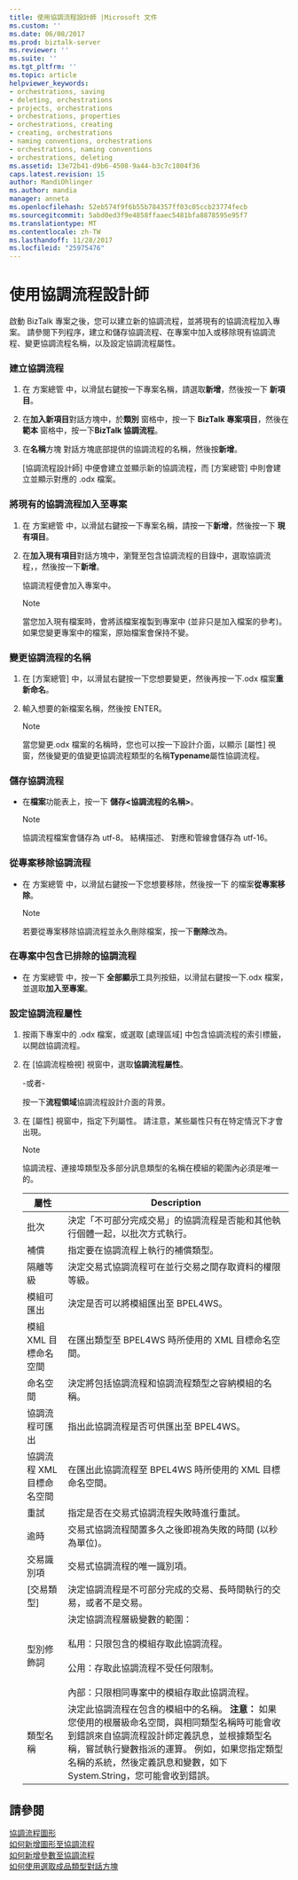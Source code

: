 ```yaml
---
title: 使用協調流程設計師 |Microsoft 文件
ms.custom: ''
ms.date: 06/08/2017
ms.prod: biztalk-server
ms.reviewer: ''
ms.suite: ''
ms.tgt_pltfrm: ''
ms.topic: article
helpviewer_keywords:
- orchestrations, saving
- deleting, orchestrations
- projects, orchestrations
- orchestrations, properties
- orchestrations, creating
- creating, orchestrations
- naming conventions, orchestrations
- orchestrations, naming conventions
- orchestrations, deleting
ms.assetid: 13e72b41-d9b6-4508-9a44-b3c7c1804f36
caps.latest.revision: 15
author: MandiOhlinger
ms.author: mandia
manager: anneta
ms.openlocfilehash: 52eb574f9f6b55b784357ff03c05ccb23774fecb
ms.sourcegitcommit: 5abd0ed3f9e4858ffaaec5481bfa8878595e95f7
ms.translationtype: MT
ms.contentlocale: zh-TW
ms.lasthandoff: 11/28/2017
ms.locfileid: "25975476"
---
```

# <a name="working-in-orchestration-designer"></a>使用協調流程設計師
啟動 BizTalk 專案之後，您可以建立新的協調流程，並將現有的協調流程加入專案。 請參閱下列程序，建立和儲存協調流程、在專案中加入或移除現有協調流程、變更協調流程名稱，以及設定協調流程屬性。  
  
### <a name="to-create-an-orchestration"></a>建立協調流程  
  
1.  在 方案總管 中，以滑鼠右鍵按一下專案名稱，請選取**新增**，然後按一下 **新項目**。  
  
2.  在**加入新項目**對話方塊中，於**類別** 窗格中，按一下  **BizTalk 專案項目**，然後在**範本** 窗格中，按一下**BizTalk 協調流程**。  
  
3.  在**名稱**方塊 對話方塊底部提供的協調流程的名稱，然後按**新增**。  
  
     [協調流程設計師] 中便會建立並顯示新的協調流程，而 [方案總管] 中則會建立並顯示對應的 .odx 檔案。  
  
### <a name="to-add-an-existing-orchestration-to-a-project"></a>將現有的協調流程加入至專案  
  
1.  在 方案總管 中，以滑鼠右鍵按一下專案名稱，請按一下**新增**，然後按一下 **現有項目**。  
  
2.  在**加入現有項目**對話方塊中，瀏覽至包含協調流程的目錄中，選取協調流程，，然後按一下**新增**。  
  
     協調流程便會加入專案中。  
  
    > [!NOTE]
    >  當您加入現有檔案時，會將該檔案複製到專案中 (並非只是加入檔案的參考)。如果您變更專案中的檔案，原始檔案會保持不變。  
  
### <a name="to-change-the-name-of-an-orchestration"></a>變更協調流程的名稱  
  
1.  在 [方案總管] 中，以滑鼠右鍵按一下您想要變更，然後再按一下.odx 檔案**重新命名**。  
  
2.  輸入想要的新檔案名稱，然後按 ENTER。  
  
    > [!NOTE]
    >  當您變更.odx 檔案的名稱時，您也可以按一下設計介面，以顯示 [屬性] 視窗，然後變更的值變更協調流程類型的名稱**Typename**屬性協調流程。  
  
### <a name="to-save-an-orchestration"></a>儲存協調流程  
  
-   在**檔案**功能表上，按一下 **儲存\<協調流程的名稱\>**。  
  
    > [!NOTE]
    >  協調流程檔案會儲存為 utf-8。  結構描述、 對應和管線會儲存為 utf-16。  
  
### <a name="to-remove-an-orchestration-from-a-project"></a>從專案移除協調流程  
  
-   在 方案總管 中，以滑鼠右鍵按一下您想要移除，然後按一下 的檔案**從專案移除**。  
  
    > [!NOTE]
    >  若要從專案移除協調流程並永久刪除檔案，按一下**刪除**改為。  
  
### <a name="to-include-an-excluded-orchestration-in-a-project"></a>在專案中包含已排除的協調流程  
  
-   在 方案總管 中，按一下 **全部顯示**工具列按鈕，以滑鼠右鍵按一下.odx 檔案，並選取**加入至專案**。  
  
### <a name="to-set-orchestration-properties"></a>設定協調流程屬性  
  
1.  按兩下專案中的 .odx 檔案，或選取 [處理區域] 中包含協調流程的索引標籤，以開啟協調流程。  
  
2.  在 [協調流程檢視] 視窗中，選取**協調流程屬性**。  
  
     -或者-  
  
     按一下**流程領域**協調流程設計介面的背景。  
  
3.  在 [屬性] 視窗中，指定下列屬性。 請注意，某些屬性只有在特定情況下才會出現。  
  
    > [!NOTE]
    >  協調流程、連接埠類型及多部分訊息類型的名稱在模組的範圍內必須是唯一的。  
  
    |屬性|Description|  
    |--------------|-----------------|  
    |批次|決定「不可部分完成交易」的協調流程是否能和其他執行個體一起，以批次方式執行。|  
    |補償|指定要在協調流程上執行的補償類型。|  
    |隔離等級|決定交易式協調流程可在並行交易之間存取資料的權限等級。|  
    |模組可匯出|決定是否可以將模組匯出至 BPEL4WS。|  
    |模組 XML 目標命名空間|在匯出類型至 BPEL4WS 時所使用的 XML 目標命名空間。|  
    |命名空間|決定將包括協調流程和協調流程類型之容納模組的名稱。|  
    |協調流程可匯出|指出此協調流程是否可供匯出至 BPEL4WS。|  
    |協調流程 XML 目標命名空間|在匯出此協調流程至 BPEL4WS 時所使用的 XML 目標命名空間。|  
    |重試|指定是否在交易式協調流程失敗時進行重試。|  
    |逾時|交易式協調流程閒置多久之後即視為失敗的時間 (以秒為單位)。|  
    |交易識別項|交易式協調流程的唯一識別項。|  
    |[交易類型]|決定協調流程是不可部分完成的交易、長時間執行的交易，或者不是交易。|  
    |型別修飾詞|決定協調流程層級變數的範圍：<br /><br /> 私用：只限包含的模組存取此協調流程。<br /><br /> 公用：存取此協調流程不受任何限制。<br /><br /> 內部：只限相同專案中的模組存取此協調流程。|  
    |類型名稱|決定此協調流程在包含的模組中的名稱。 **注意：** 如果您使用的根層級命名空間，與相同類型名稱時可能會收到錯誤來自協調流程設計師定義訊息，並根據類型名稱，嘗試執行變數指派的運算。 例如，如果您指定類型名稱的系統，然後定義訊息和變數，如下 System.String，您可能會收到錯誤。|  
  
## <a name="see-also"></a>請參閱  
 [協調流程圖形](../core/orchestration-shapes.md)   
 [如何新增圖形至協調流程](../core/how-to-add-shapes-to-orchestrations.md)   
 [如何新增參數至協調流程](../core/how-to-add-parameters-to-orchestrations.md)   
 [如何使用選取成品類型對話方塊](../core/how-to-use-the-select-artifact-type-dialog-box.md)
